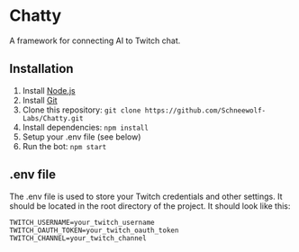 # Chatty
A framework for connecting AI to Twitch chat.

## Installation
1. Install [Node.js](https://nodejs.org/en/download/)
2. Install [Git](https://git-scm.com/downloads)
3. Clone this repository: `git clone https://github.com/Schneewolf-Labs/Chatty.git`
4. Install dependencies: `npm install`
5. Setup your .env file (see below)
6. Run the bot: `npm start`

## .env file
The .env file is used to store your Twitch credentials and other settings. It should be located in the root directory of the project. It should look like this:
```
TWITCH_USERNAME=your_twitch_username
TWITCH_OAUTH_TOKEN=your_twitch_oauth_token
TWITCH_CHANNEL=your_twitch_channel
```